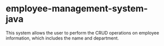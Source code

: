 # employee-management-system-java
This system allows the user to perform the CRUD operations on employee information, which includes the name and department.
